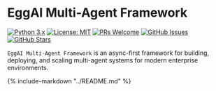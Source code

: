# EggAI Multi-Agent Framework

[![Python 3.x](https://img.shields.io/badge/python-3.x-blue?style=for-the-badge&logo=python&logoColor=white)](https://www.python.org/downloads/)
[![License: MIT](https://img.shields.io/badge/License-MIT-green?style=for-the-badge&logo=opensourceinitiative&logoColor=white)](https://opensource.org/licenses/MIT)
[![PRs Welcome](https://img.shields.io/badge/PRs-welcome-brightgreen?style=for-the-badge&logo=github&logoColor=white)](https://github.com/eggai-tech/eggai/pulls)
[![GitHub Issues](https://img.shields.io/github/issues/eggai-tech/eggai?style=for-the-badge&logo=github&logoColor=white)](https://github.com/eggai-tech/eggai/issues)
[![GitHub Stars](https://img.shields.io/github/stars/eggai-tech/eggai?style=for-the-badge&logo=github&logoColor=white)](https://github.com/eggai-tech/eggai/stargazers)

`EggAI Multi-Agent Framework` is an async-first framework for building, deploying, and scaling multi-agent systems for modern enterprise environments.

{% include-markdown  "../README.md" %}
